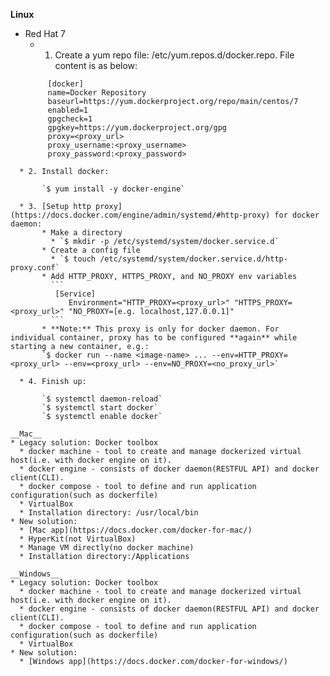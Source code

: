 __Linux__
* Red Hat 7
  * 1. Create a yum repo file: /etc/yum.repos.d/docker.repo. File content is as below:
  ```
       [docker]  
       name=Docker Repository  
       baseurl=https://yum.dockerproject.org/repo/main/centos/7  
       enabled=1  
       gpgcheck=1  
       gpgkey=https://yum.dockerproject.org/gpg  
       proxy=<proxy_url>  
       proxy_username:<proxy_username>
       proxy_password:<proxy_password>
```
  * 2. Install docker: 
        
       `$ yum install -y docker-engine`
  
  * 3. [Setup http proxy](https://docs.docker.com/engine/admin/systemd/#http-proxy) for docker daemon:
       * Make a directory
         * `$ mkdir -p /etc/systemd/system/docker.service.d`
       * Create a config file
         * `$ touch /etc/systemd/system/docker.service.d/http-proxy.conf`
       * Add HTTP_PROXY, HTTPS_PROXY, and NO_PROXY env variables
         ```
          [Service]
             Environment="HTTP_PROXY=<proxy_url>" "HTTPS_PROXY=<proxy_url>" "NO_PROXY=[e.g. localhost,127.0.0.1]"
         ```
       * **Note:** This proxy is only for docker daemon. For individual container, proxy has to be configured **again** while starting a new container, e.g.:
       `$ docker run --name <image-name> ... --env=HTTP_PROXY=<proxy_url> --env=<proxy_url> --env=NO_PROXY=<no_proxy_url>`
       
  * 4. Finish up:
   
       `$ systemctl daemon-reload`  
       `$ systemctl start docker`  
       `$ systemctl enable docker` 
  
__Mac__
* Legacy solution: Docker toolbox
  * docker machine - tool to create and manage dockerized virtual host(i.e. with docker engine on it).
  * docker engine - consists of docker daemon(RESTFUL API) and docker client(CLI).
  * docker compose - tool to define and run application configuration(such as dockerfile)
  * VirtualBox
  * Installation directory: /usr/local/bin
* New solution:
  * [Mac app](https://docs.docker.com/docker-for-mac/)
  * HyperKit(not VirtualBox)
  * Manage VM directly(no docker machine)
  * Installation directory:/Applications

__Windows__
* Legacy solution: Docker toolbox
  * docker machine - tool to create and manage dockerized virtual host(i.e. with docker engine on it).
  * docker engine - consists of docker daemon(RESTFUL API) and docker client(CLI).
  * docker compose - tool to define and run application configuration(such as dockerfile)
  * VirtualBox
* New solution:
  * [Windows app](https://docs.docker.com/docker-for-windows/)

